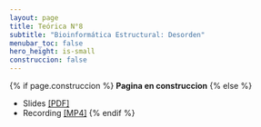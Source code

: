 ```yaml
---
layout: page
title: Teórica N°8
subtitle: "Bioinformática Estructural: Desorden"
menubar_toc: false
hero_height: is-small
construccion: false
---
```


{% if page.construccion %}
**Pagina en construccion**
{% else %}
- Slides [[PDF]](https://drive.google.com/file/d/1HAaOMj4njY59sJ51pP5EsPMvJPR_GSee/view?usp=sharing)
- Recording [[MP4]](https://drive.google.com/file/d/1qvSyv6UudeecFgPd7Xbewrqi9JEIfIH9/view?usp=sharing)
{% endif %}